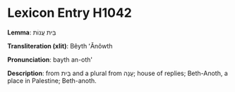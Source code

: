 # Lexicon Entry H1042

**Lemma**: בֵּית עֲנוֹת

**Transliteration (xlit)**: Bêyth ʻĂnôwth

**Pronunciation**: bayth an-oth'

**Description**:
from בַּיִת and a plural from עָנָה; house of replies; Beth-Anoth, a place in Palestine; Beth-anoth.

